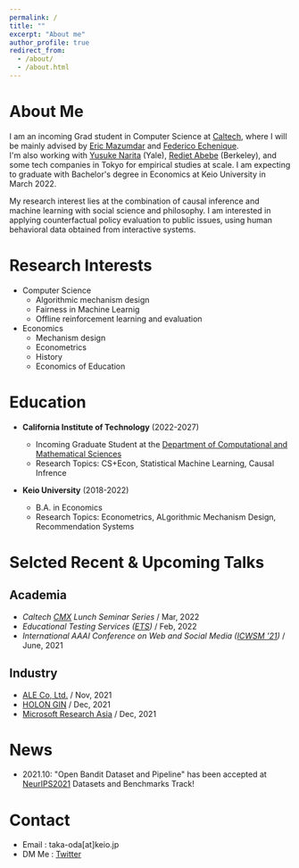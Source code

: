 ```yaml
---
permalink: /
title: ""
excerpt: "About me"
author_profile: true
redirect_from: 
  - /about/
  - /about.html
---
```


# About Me
I am an incoming Grad student in Computer Science at [Caltech](https://www.caltech.edu/), where I will be mainly advised by [Eric Mazumdar](http://users.cms.caltech.edu/~mazumdar/) and [Federico Echenique](http://www.its.caltech.edu/~fede/index.html). <br>
I'm also working with [Yusuke Narita](https://www.yusuke-narita.com) (Yale), [Rediet Abebe](https://www.redietabebe.com/) (Berkeley), and some tech companies in Tokyo for empirical studies at scale. I am expecting to graduate with Bachelor's degree in Economics at Keio University in March 2022.

My research interest lies at the combination of causal inference and machine learning with social science and philosophy. I am interested in applying counterfactual policy evaluation to public issues, using human behavioral data obtained from interactive systems.

# Research Interests
- Computer Science
    - Algorithmic mechanism design
    - Fairness in Machine Learnig
    - Offline reinforcement learning and evaluation
- Economics
    - Mechanism design
    - Econometrics
    - History
    - Economics of Education

# Education
- **California Institute of Technology** (2022-2027)
  - Incoming Graduate Student at the [Department of Computational and Mathematical Sciences](https://www.cms.caltech.edu/)
  - Research Topics: CS+Econ, Statistical Machine Learning, Causal Infrence 

- **Keio University** (2018-2022)
  - B.A. in Economics
  - Research Topics: Econometrics, ALgorithmic Mechanism Design, Recommendation Systems


# Selcted Recent & Upcoming Talks

## Academia
- *Caltech [CMX](http://cmx.caltech.edu/) Lunch Seminar Series* / Mar, 2022
- *Educational Testing Services ([ETS](https://www.ets.org/))* / Feb, 2022
- *International AAAI Conference on Web and Social Media ([ICWSM '21](https://www.icwsm.org/2021/index.html))* / June, 2021

## Industry
- [ALE Co, Ltd.](https://star-ale.com/en/) / Nov, 2021
- [HOLON GIN](https://www.instagram.com/holon_gin_/) / Dec, 2021
- [Microsoft Research Asia](https://www.microsoft.com/en-us/research/lab/microsoft-research-asia/) / Dec, 2021


# News
- 2021.10:  "Open Bandit Dataset and Pipeline" has been accepted at [NeurIPS2021](https://nips.cc/Conferences/2021) Datasets and Benchmarks Track!


# Contact
- Email : taka-oda[at]keio.jp
- DM Me : [Twitter](https://twitter.com/0directi0n_)
